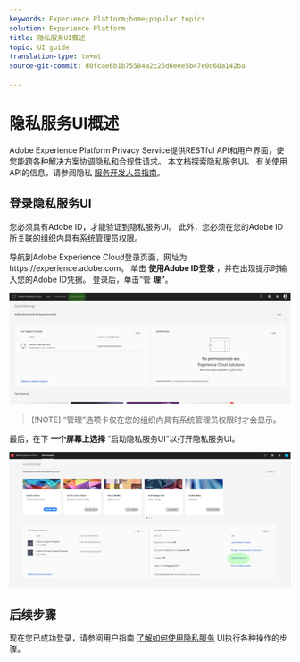 ```yaml
---
keywords: Experience Platform;home;popular topics
solution: Experience Platform
title: 隐私服务UI概述
topic: UI guide
translation-type: tm+mt
source-git-commit: d0fcae6b1b75584a2c26d6eee5b47e0d60a142ba

---
```



# 隐私服务UI概述

Adobe Experience Platform Privacy Service提供RESTful API和用户界面，使您能跨各种解决方案协调隐私和合规性请求。 本文档探索隐私服务UI。 有关使用API的信息，请参阅隐私 [服务开发人员指南](../api/getting-started.md)。

## 登录隐私服务UI

您必须具有Adobe ID，才能验证到隐私服务UI。 此外，您必须在您的Adobe ID所关联的组织内具有系统管理员权限。

导航到Adobe Experience Cloud登录页面，网址为https://experience.adobe.com。 单击 **使用Adobe ID登录** ，并在出现提示时输入您的Adobe ID凭据。 登录后，单击“管 **理”**。

![“管理”选项卡](../images/ui-overview/admin-tab.png)

>[!NOTE] “管理”选项卡仅在您的组织内具有系统管理员权限时才会显示。

最后，在下 **一个屏幕上选择** “启动隐私服务UI”以打开隐私服务UI。

![“管理”页](../images/ui-overview/admin-page.png)

## 后续步骤

现在您已成功登录，请参阅用户指南 [了解如何使用隐私服务](user-guide.md) UI执行各种操作的步骤。